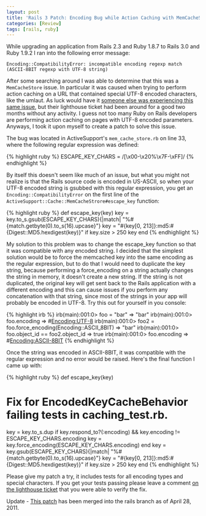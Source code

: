 ```yaml
---
layout: post
title: 'Rails 3 Patch: Encoding Bug while Action Caching with MemCacheStore'
categories: [Review]
tags: [rails, ruby]
---
```


While upgrading an application from Rails 2.3 and Ruby 1.8.7 to Rails 3.0 and
Ruby 1.9.2 I ran into the following error message:

    Encoding::CompatibilityError: incompatible encoding regexp match
    (ASCII-8BIT regexp with UTF-8 string)

After some searching around I was able to determine that this was a
`MemCacheStore` issue. In particular it was caused when trying to perform action
caching on a URL that contained special UTF-8 encoded characters, like the
umlaut.  As luck would have it
[someone else was experiencing this same issue][issue], but their lighthouse
ticket had been around for a good two months without any activity. I guess not
too many Ruby on Rails developers are performing action caching on pages with
UTF-8 encoded parameters. Anyways, I took it upon myself to create a patch to
solve this issue.


The bug was located in ActiveSupport's `mem_cache_store.rb` on line 33, where
the following regular expression was defined:

{% highlight ruby %}
ESCAPE_KEY_CHARS = /[\x00-\x20%\x7F-\xFF]/
{% endhighlight %}

By itself this doesn't seem like much of an issue, but what you might not
realize is that the Rails source code is encoded in US-ASCII, so when your UTF-8
encoded string is gsubbed with this regular expression, you get an
`Encoding::CompatibilityError` on the first line of the
`ActiveSupport::Cache::MemCacheStrore#escape_key` function:


{% highlight ruby %}
def escape_key(key)
  key = key.to_s.gsub(ESCAPE_KEY_CHARS){|match| "%#{match.getbyte(0).to_s(16).upcase}"}
  key = "#{key[0, 213]}:md5:#{Digest::MD5.hexdigest(key)}" if key.size > 250
  key
end
{% endhighlight %}

My solution to this problem was to change the escape_key function so that it was
compatible with any encoded string.  I decided that the simplest solution would
be to force the memcached key into the same encoding as the regular expression,
but to do that I would need to duplicate the key string, because performing a
force_encoding on a string actually changes the string in memory, it doesn't
create a new string.  If the string is not duplicated, the original key will get
sent back to the Rails application with a different encoding and this can cause
issues if you perform any concatenation with that string, since most of the
strings in your app will probably be encoded in UTF-8. Try this out for yourself
in you console:

{% highlight irb %}
irb(main):001:0> foo = "bar"
=> "bar"
irb(main):001:0> foo.encoding
=> #<Encoding:UTF-8>
irb(main):001:0> foo2 = foo.force_encoding(Encoding::ASCII_8BIT)
=> "bar"
irb(main):001:0> foo.object_id == foo2.object_id
=> true
irb(main):001:0> foo.encoding
=> #<Encoding:ASCII-8BIT>
{% endhighlight %}

Once the string was encoded in ASCII-8BIT, it was compatible with the regular
expression and no error would be raised. Here's the final function I came up
with:

{% highlight ruby %}
def escape_key(key)
  # Fix for EncodedKeyCacheBehavior failing tests in caching_test.rb.
  key = key.to_s.dup
  if key.respond_to?(:encoding) && key.encoding != ESCAPE_KEY_CHARS.encoding
    key = key.force_encoding(ESCAPE_KEY_CHARS.encoding)
  end
  key = key.gsub(ESCAPE_KEY_CHARS){|match| "%#{match.getbyte(0).to_s(16).upcase}"}
  key = "#{key[0, 213]}:md5:#{Digest::MD5.hexdigest(key)}" if key.size > 250
  key
end
{% endhighlight %}

Please give my patch a try, it includes tests for all encoding types and special
characters. If you get your tests passing please leave a comment
[on the lighthouse ticket][issue] that you were able to verify the fix.

Update - [This patch](https://github.com/rails/rails/pull/219) has been merged
into the rails branch as of April 28, 2011.

[issue]: https://rails.lighthouseapp.com/projects/8994/tickets/6225-memcachestore-cant-deal-with-umlauts-and-special-characters
